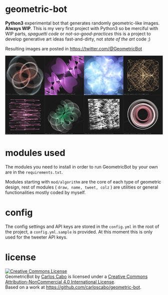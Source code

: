 # geometric-bot
**Python3** experimental bot that generates randomly geometric-like images. **Always WIP**. This is my very first project with Python3 so be merciful with WIP parts, _spaguetti code_ or _not-so-good-practices_ this is a project to develop generative art ideas fast-and-dirty, not _state of the art_ code ;)

Resulting images are posted in <https://twitter.com/@GeometricBot>

<img src="screenshot.png">

# modules used

The modules you need to install in order to run GeometricBot by your own are in the `requirements.txt`.

Modules starting with `mod/algorithm` are the core of each type of geometric design, rest of modules ( `draw, name, tweet, colz` ) are utilities or general functionalities mostly coded by myself.

# config

The config settings and API keys are stored in the `config.yml` in the root of the project, a `config.yml.sample` is provided. At this moment this is only used for the tweeter API keys.

# license

<a rel="license" href="http://creativecommons.org/licenses/by-nc/4.0/"><img alt="Creative Commons License" style="border-width:0" src="https://i.creativecommons.org/l/by-nc/4.0/88x31.png" /></a><br /><span xmlns:dct="http://purl.org/dc/terms/" property="dct:title">GeometricBot</span> by <a xmlns:cc="http://creativecommons.org/ns#" href="https://github.com/carloscabo/geometric-bot" property="cc:attributionName" rel="cc:attributionURL">Carlos Cabo</a> is licensed under a <a rel="license" href="http://creativecommons.org/licenses/by-nc/4.0/">Creative Commons Attribution-NonCommercial 4.0 International License</a>.<br />Based on a work at <a xmlns:dct="http://purl.org/dc/terms/" href="https://github.com/carloscabo/geometric-bot" rel="dct:source">https://github.com/carloscabo/geometric-bot</a>.
